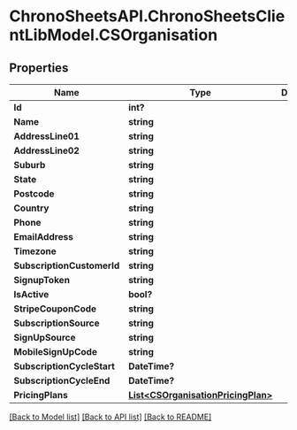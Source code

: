 # ChronoSheetsAPI.ChronoSheetsClientLibModel.CSOrganisation
## Properties

Name | Type | Description | Notes
------------ | ------------- | ------------- | -------------
**Id** | **int?** |  | [optional] 
**Name** | **string** |  | [optional] 
**AddressLine01** | **string** |  | [optional] 
**AddressLine02** | **string** |  | [optional] 
**Suburb** | **string** |  | [optional] 
**State** | **string** |  | [optional] 
**Postcode** | **string** |  | [optional] 
**Country** | **string** |  | [optional] 
**Phone** | **string** |  | [optional] 
**EmailAddress** | **string** |  | [optional] 
**Timezone** | **string** |  | [optional] 
**SubscriptionCustomerId** | **string** |  | [optional] 
**SignupToken** | **string** |  | [optional] 
**IsActive** | **bool?** |  | [optional] 
**StripeCouponCode** | **string** |  | [optional] 
**SubscriptionSource** | **string** |  | [optional] 
**SignUpSource** | **string** |  | [optional] 
**MobileSignUpCode** | **string** |  | [optional] 
**SubscriptionCycleStart** | **DateTime?** |  | [optional] 
**SubscriptionCycleEnd** | **DateTime?** |  | [optional] 
**PricingPlans** | [**List&lt;CSOrganisationPricingPlan&gt;**](CSOrganisationPricingPlan.md) |  | [optional] 

[[Back to Model list]](../README.md#documentation-for-models) [[Back to API list]](../README.md#documentation-for-api-endpoints) [[Back to README]](../README.md)


